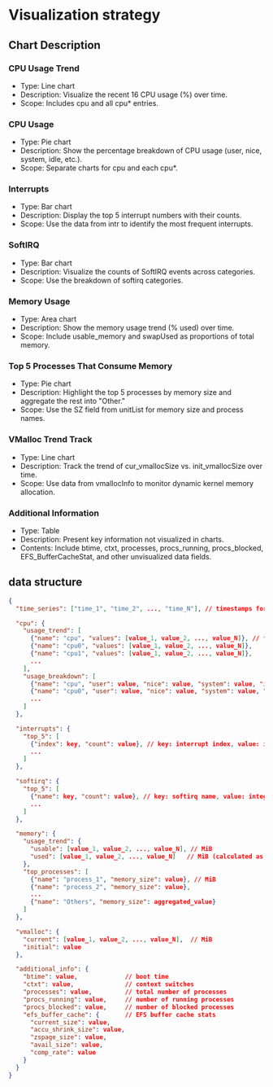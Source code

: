 # Visualization strategy

## Chart Description

### CPU Usage Trend
  - Type: Line chart
  - Description: Visualize the recent 16 CPU usage (%) over time.
  - Scope: Includes cpu and all cpu* entries.

### CPU Usage
  - Type: Pie chart
  - Description: Show the percentage breakdown of CPU usage (user, nice, system, idle, etc.).
  - Scope: Separate charts for cpu and each cpu*.

### Interrupts
  - Type: Bar chart
  - Description: Display the top 5 interrupt numbers with their counts.
  - Scope: Use the data from intr to identify the most frequent interrupts.

### SoftIRQ
  - Type: Bar chart
  - Description: Visualize the counts of SoftIRQ events across categories.
  - Scope: Use the breakdown of softirq categories.

### Memory Usage
  - Type: Area chart
  - Description: Show the memory usage trend (% used) over time.
  - Scope: Include usable_memory and swapUsed as proportions of total memory.

### Top 5 Processes That Consume Memory
  - Type: Pie chart
  - Description: Highlight the top 5 processes by memory size and aggregate the rest into "Other."
  - Scope: Use the SZ field from unitList for memory size and process names.

### VMalloc Trend Track
  - Type: Line chart
  - Description: Track the trend of cur_vmallocSize vs. init_vmallocSize over time.
  - Scope: Use data from vmallocInfo to monitor dynamic kernel memory allocation.

### Additional Information
  - Type: Table
  - Description: Present key information not visualized in charts.
  - Contents: Include btime, ctxt, processes, procs_running, procs_blocked, EFS_BufferCacheStat, and other unvisualized data fields.

## data structure
```json
{
  "time_series": ["time_1", "time_2", ..., "time_N"], // timestamps for trends

  "cpu": {
    "usage_trend": [
      {"name": "cpu", "values": [value_1, value_2, ..., value_N]}, // float (%)
      {"name": "cpu0", "values": [value_1, value_2, ..., value_N]},
      {"name": "cpu1", "values": [value_1, value_2, ..., value_N]},
      ...
    ],
    "usage_breakdown": [
      {"name": "cpu", "user": value, "nice": value, "system": value, "idle": value, ...}, // integer
      {"name": "cpu0", "user": value, "nice": value, "system": value, "idle": value, ...},
      ...
    ]
  },

  "interrupts": {
    "top_5": [
      {"index": key, "count": value}, // key: interrupt index, value: integer
      ...
    ]
  },

  "softirq": {
    "top_5": [
      {"name": key, "count": value}, // key: softirq name, value: integer
      ...
    ]
  },

  "memory": {
    "usage_trend": {
      "usable": [value_1, value_2, ..., value_N], // MiB
      "used": [value_1, value_2, ..., value_N]   // MiB (calculated as total - usable)
    },
    "top_processes": [
      {"name": "process_1", "memory_size": value}, // MiB
      {"name": "process_2", "memory_size": value},
      ...
      {"name": "Others", "memory_size": aggregated_value}
    ]
  },

  "vmalloc": {
    "current": [value_1, value_2, ..., value_N],  // MiB
    "initial": value
  },

  "additional_info": {
    "btime": value,             // boot time
    "ctxt": value,              // context switches
    "processes": value,         // total number of processes
    "procs_running": value,     // number of running processes
    "procs_blocked": value,     // number of blocked processes
    "efs_buffer_cache": {       // EFS buffer cache stats
      "current_size": value,
      "accu_shrink_size": value,
      "zspage_size": value,
      "avail_size": value,
      "comp_rate": value
    }
  }
}
```


